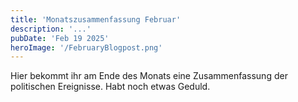 ```yaml
---
title: 'Monatszusammenfassung Februar'
description: '...'
pubDate: 'Feb 19 2025'
heroImage: '/FebruaryBlogpost.png'
---
```


Hier bekommt ihr am Ende des Monats eine Zusammenfassung der politischen Ereignisse. Habt noch etwas Geduld. 






